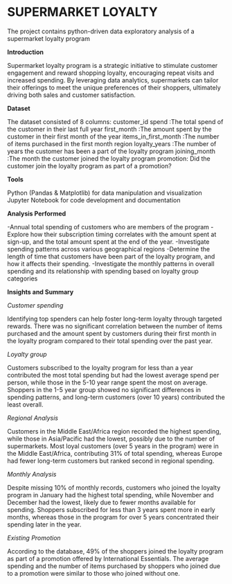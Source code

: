 # SUPERMARKET LOYALTY
The project contains python-driven data exploratory analysis of a supermarket loyalty program

**Introduction**

Supermarket loyalty program is a strategic initiative to stimulate customer engagement and reward shopping loyalty, encouraging repeat visits and increased spending. By leveraging data analytics, supermarkets can tailor their offerings to meet the unique preferences of their shoppers, ultimately driving both sales and customer satisfaction.

**Dataset**

The dataset consisted of 8 columns:
 customer_id 
spend :The total spend of the customer in their last full year
 first_month :The amount spent by the customer in their first month of the year
items_in_first_month :The number of items purchased in the first month
 region
 loyalty_years :The number of years the customer has been a part of the loyalty program
joining_month :The month the customer joined the loyalty program
promotion: Did the customer join the loyalty program as part of a promotion? 

**Tools**

Python (Pandas & Matplotlib) for data manipulation and visualization
Jupyter Notebook for code development and documentation

**Analysis Performed**

-Annual total spending of customers who are members of the program
-Explore how their subscription timing correlates with the amount spent at sign-up, and the total amount spent at the end of the year.
-Investigate spending patterns across various geographical regions
-Determine the length of time that customers have been part of the loyalty program, and how it affects their spending.
-Investigate the monthly patterns in overall spending and its relationship with spending based on loyalty group categories

**Insights and Summary**

_Customer spending_

Identifying top spenders can help foster long-term loyalty through targeted rewards. There was no significant correlation between the number of items purchased and the amount spent by customers during their first month in the loyalty program compared to their total spending over the past year.

_Loyalty group_

Customers subscribed to the loyalty program for less than a year contributed the most total spending but had the lowest average spend per person, while those in the 5-10 year range spent the most on average. Shoppers in the 1-5 year group showed no significant differences in spending patterns, and long-term customers (over 10 years) contributed the least overall.

_Regional Analysis_

Customers in the Middle East/Africa region recorded the highest spending, while those in Asia/Pacific had the lowest, possibly due to the number of supermarkets. Most loyal customers (over 5 years in the program) were in the Middle East/Africa, contributing 31% of total spending, whereas Europe had fewer long-term customers but ranked second in regional spending.

_Monthly Analysis_

Despite missing 10% of monthly records, customers who joined the loyalty program in January had the highest total spending, while November and December had the lowest, likely due to fewer months available for spending. Shoppers subscribed for less than 3 years spent more in early months, whereas those in the program for over 5 years concentrated their spending later in the year.

_Existing Promotion_

According to the database, 49% of the shoppers joined the loyalty program as part of a promotion offered by International Essentials. The average spending and the number of items purchased by shoppers who joined due to a promotion were similar to those who joined without one.
